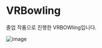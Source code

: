 # VRBowling

졸업 작품으로 진행한 VRBOWling입니다.

![image](https://github.com/csieung/VRBowling/assets/72512163/636e7f2a-51eb-4e38-ae3a-eaca069e39d4)
